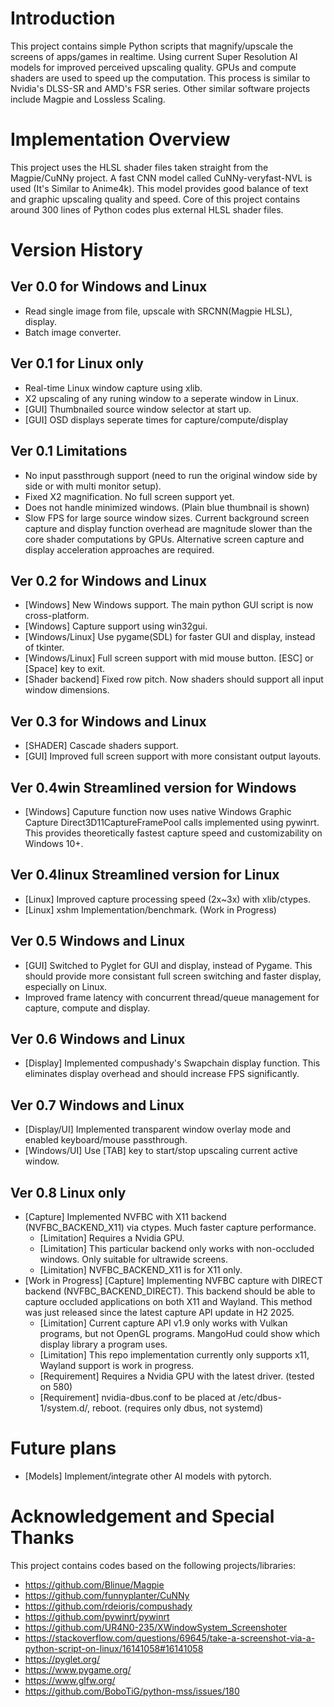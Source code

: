 # Introduction
This project contains simple Python scripts that magnify/upscale the screens of apps/games in realtime. 
Using current Super Resolution AI models for improved perceived upscaling quality.
GPUs and compute shaders are used to speed up the computation.
This process is similar to Nvidia's DLSS-SR and AMD's FSR series.
Other similar software projects include Magpie and Lossless Scaling.

# Implementation Overview
This project uses the HLSL shader files taken straight from the Magpie/CuNNy project.
A fast CNN model called CuNNy-veryfast-NVL is used (It's Similar to Anime4k).
This model provides good balance of text and graphic upscaling quality and speed.
Core of this project contains around 300 lines of Python codes plus external HLSL shader files.

# Version History
## Ver 0.0 for Windows and Linux
- Read single image from file, upscale with SRCNN(Magpie HLSL), display.
- Batch image converter.

## Ver 0.1 for Linux only
- Real-time Linux window capture using xlib.
- X2 upscaling of any runing window to a seperate window in Linux.
- [GUI] Thumbnailed source window selector at start up.
- [GUI] OSD displays seperate times for capture/compute/display

## Ver 0.1 Limitations
- No input passthrough support (need to run the original window side by side or with multi monitor setup).
- Fixed X2 magnification. No full screen support yet.
- Does not handle minimized windows. (Plain blue thumbnail is shown)
- Slow FPS for large source window sizes. 
Current background screen capture and display function overhead are magnitude slower than the core shader computations by GPUs.
Alternative screen capture and display acceleration approaches are required.

## Ver 0.2 for Windows and Linux
- [Windows] New Windows support. The main python GUI script is now cross-platform.
- [Windows] Capture support using win32gui.
- [Windows/Linux] Use pygame(SDL) for faster GUI and display, instead of tkinter.
- [Windows/Linux] Full screen support with mid mouse button. [ESC] or [Space] key to exit.
- [Shader backend] Fixed row pitch. Now shaders should support all input window dimensions.

##  Ver 0.3 for Windows and Linux
- [SHADER] Cascade shaders support.
- [GUI] Improved full screen support with more consistant output layouts.

##  Ver 0.4win Streamlined version for Windows 
- [Windows] Caputure function now uses native Windows Graphic Capture Direct3D11CaptureFramePool calls implemented using pywinrt. This provides theoretically fastest capture speed and customizability on Windows 10+.
  
##  Ver 0.4linux Streamlined version for Linux 
- [Linux] Improved capture processing speed (2x~3x) with xlib/ctypes.
- [Linux] xshm Implementation/benchmark. (Work in Progress)

##  Ver 0.5 Windows and Linux
- [GUI] Switched to Pyglet for GUI and display, instead of Pygame. This should provide more consistant full screen switching and faster display, especially on Linux.
- Improved frame latency with concurrent thread/queue management for capture, compute and display.

##  Ver 0.6 Windows and Linux
- [Display] Implemented compushady's Swapchain display function. This eliminates display overhead and should increase FPS significantly.

##  Ver 0.7 Windows and Linux
- [Display/UI] Implemented transparent window overlay mode and enabled keyboard/mouse passthrough.
- [Windows/UI] Use [TAB] key to start/stop upscaling current active window.

##  Ver 0.8 Linux only
- [Capture] Implemented NVFBC with X11 backend (NVFBC_BACKEND_X11) via ctypes. Much faster capture performance.
  - [Limitation] Requires a Nvidia GPU.
  - [Limitation] This particular backend only works with non-occluded windows. Only suitable for ultrawide screens.
  - [Limitation] NVFBC_BACKEND_X11 is for X11 only.
- [Work in Progress] [Capture] Implementing NVFBC capture with DIRECT backend (NVFBC_BACKEND_DIRECT). This backend should be able to capture occluded applications on both X11 and Wayland. This method was just released since the latest capture API update in H2 2025.
  - [Limitation] Current capture API v1.9 only works with Vulkan programs, but not OpenGL programs. MangoHud could show which display library a program uses.
  - [Limitation] This repo implementation currently only supports x11, Wayland support is work in progress.
  - [Requirement] Requires a Nvidia GPU with the latest driver. (tested on 580)
  - [Requirement] nvidia-dbus.conf to be placed at /etc/dbus-1/system.d/, reboot. (requires only dbus, not systemd)
  
# Future plans
- [Models] Implement/integrate other AI models with pytorch.

# Acknowledgement and Special Thanks
This project contains codes based on the following projects/libraries:
- https://github.com/Blinue/Magpie
- https://github.com/funnyplanter/CuNNy
- https://github.com/rdeioris/compushady
- https://github.com/pywinrt/pywinrt
- https://github.com/UR4N0-235/XWindowSystem_Screenshoter
- https://stackoverflow.com/questions/69645/take-a-screenshot-via-a-python-script-on-linux/16141058#16141058
- https://pyglet.org/
- https://www.pygame.org/
- https://www.glfw.org/
- https://github.com/BoboTiG/python-mss/issues/180

